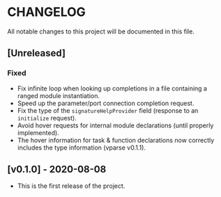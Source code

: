 # CHANGELOG

All notable changes to this project will be documented in this file.

## [Unreleased]

### Fixed

- Fix infinite loop when looking up completions in a file containing a ranged
  module instantiation.
- Speed up the parameter/port connection completion request.
- Fix the type of the `signatureHelpProvider` field (response to an `initialize`
  request).
- Avoid hover requests for internal module declarations (until properly
  implemented).
- The hover information for task & function declarations now correctly includes
  the type information (vparse v0.1.1).

## [v0.1.0] - 2020-08-08

- This is the first release of the project.
